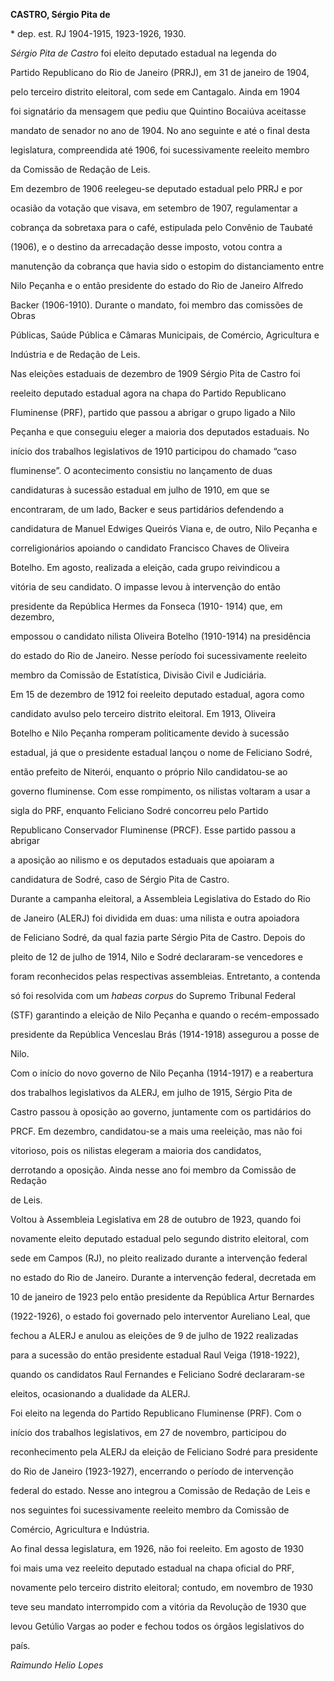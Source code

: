 **CASTRO, Sérgio Pita de**



\* dep. est. RJ 1904-1915, 1923-1926, 1930.



*Sérgio Pita de Castro* foi eleito deputado estadual na legenda do

Partido Republicano do Rio de Janeiro (PRRJ), em 31 de janeiro de 1904,

pelo terceiro distrito eleitoral, com sede em Cantagalo. Ainda em 1904

foi signatário da mensagem que pediu que Quintino Bocaiúva aceitasse

mandato de senador no ano de 1904. No ano seguinte e até o final desta

legislatura, compreendida até 1906, foi sucessivamente reeleito membro

da Comissão de Redação de Leis.



Em dezembro de 1906 reelegeu-se deputado estadual pelo PRRJ e por

ocasião da votação que visava, em setembro de 1907, regulamentar a

cobrança da sobretaxa para o café, estipulada pelo Convênio de Taubaté

(1906), e o destino da arrecadação desse imposto, votou contra a

manutenção da cobrança que havia sido o estopim do distanciamento entre

Nilo Peçanha e o então presidente do estado do Rio de Janeiro Alfredo

Backer (1906-1910). Durante o mandato, foi membro das comissões de Obras

Públicas, Saúde Pública e Câmaras Municipais, de Comércio, Agricultura e

Indústria e de Redação de Leis.



Nas eleições estaduais de dezembro de 1909 Sérgio Pita de Castro foi

reeleito deputado estadual agora na chapa do Partido Republicano

Fluminense (PRF), partido que passou a abrigar o grupo ligado a Nilo

Peçanha e que conseguiu eleger a maioria dos deputados estaduais. No

início dos trabalhos legislativos de 1910 participou do chamado “caso

fluminense”. O acontecimento consistiu no lançamento de duas

candidaturas à sucessão estadual em julho de 1910, em que se

encontraram, de um lado, Backer e seus partidários defendendo a

candidatura de Manuel Edwiges Queirós Viana e, de outro, Nilo Peçanha e

correligionários apoiando o candidato Francisco Chaves de Oliveira

Botelho. Em agosto, realizada a eleição, cada grupo reivindicou a

vitória de seu candidato. O impasse levou à intervenção do então

presidente da República Hermes da Fonseca (1910- 1914) que, em dezembro,

empossou o candidato nilista Oliveira Botelho (1910-1914) na presidência

do estado do Rio de Janeiro. Nesse período foi sucessivamente reeleito

membro da Comissão de Estatística, Divisão Civil e Judiciária.



Em 15 de dezembro de 1912 foi reeleito deputado estadual, agora como

candidato avulso pelo terceiro distrito eleitoral. Em 1913, Oliveira

Botelho e Nilo Peçanha romperam politicamente devido à sucessão

estadual, já que o presidente estadual lançou o nome de Feliciano Sodré,

então prefeito de Niterói, enquanto o próprio Nilo candidatou-se ao

governo fluminense. Com esse rompimento, os nilistas voltaram a usar a

sigla do PRF, enquanto Feliciano Sodré concorreu pelo Partido

Republicano Conservador Fluminense (PRCF). Esse partido passou a abrigar

a aposição ao nilismo e os deputados estaduais que apoiaram a

candidatura de Sodré, caso de Sérgio Pita de Castro.



Durante a campanha eleitoral, a Assembleia Legislativa do Estado do Rio

de Janeiro (ALERJ) foi dividida em duas: uma nilista e outra apoiadora

de Feliciano Sodré, da qual fazia parte Sérgio Pita de Castro. Depois do

pleito de 12 de julho de 1914, Nilo e Sodré declararam-se vencedores e

foram reconhecidos pelas respectivas assembleias. Entretanto, a contenda

só foi resolvida com um *habeas corpus* do Supremo Tribunal Federal

(STF) garantindo a eleição de Nilo Peçanha e quando o recém-empossado

presidente da República Venceslau Brás (1914-1918) assegurou a posse de

Nilo.



Com o início do novo governo de Nilo Peçanha (1914-1917) e a reabertura

dos trabalhos legislativos da ALERJ, em julho de 1915, Sérgio Pita de

Castro passou à oposição ao governo, juntamente com os partidários do

PRCF. Em dezembro, candidatou-se a mais uma reeleição, mas não foi

vitorioso, pois os nilistas elegeram a maioria dos candidatos,

derrotando a oposição. Ainda nesse ano foi membro da Comissão de Redação

de Leis.



Voltou à Assembleia Legislativa em 28 de outubro de 1923, quando foi

novamente eleito deputado estadual pelo segundo distrito eleitoral, com

sede em Campos (RJ), no pleito realizado durante a intervenção federal

no estado do Rio de Janeiro. Durante a intervenção federal, decretada em

10 de janeiro de 1923 pelo então presidente da República Artur Bernardes

(1922-1926), o estado foi governado pelo interventor Aureliano Leal, que

fechou a ALERJ e anulou as eleições de 9 de julho de 1922 realizadas

para a sucessão do então presidente estadual Raul Veiga (1918-1922),

quando os candidatos Raul Fernandes e Feliciano Sodré declararam-se

eleitos, ocasionando a dualidade da ALERJ.



Foi eleito na legenda do Partido Republicano Fluminense (PRF). Com o

início dos trabalhos legislativos, em 27 de novembro, participou do

reconhecimento pela ALERJ da eleição de Feliciano Sodré para presidente

do Rio de Janeiro (1923-1927), encerrando o período de intervenção

federal do estado. Nesse ano integrou a Comissão de Redação de Leis e

nos seguintes foi sucessivamente reeleito membro da Comissão de

Comércio, Agricultura e Indústria.



Ao final dessa legislatura, em 1926, não foi reeleito. Em agosto de 1930

foi mais uma vez reeleito deputado estadual na chapa oficial do PRF,

novamente pelo terceiro distrito eleitoral; contudo, em novembro de 1930

teve seu mandato interrompido com a vitória da Revolução de 1930 que

levou Getúlio Vargas ao poder e fechou todos os órgãos legislativos do

país.



*Raimundo Helio Lopes*



